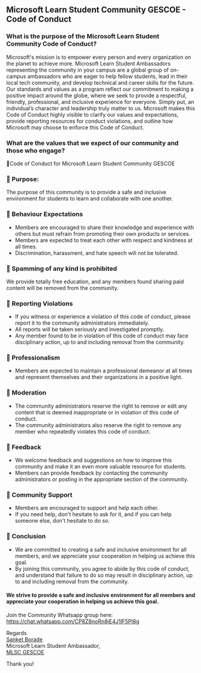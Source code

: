 ## Microsoft Learn Student Community GESCOE - Code of Conduct 

### What is the purpose of the Microsoft Learn Student Community Code of Conduct?

Microsoft's mission is to empower every person and every organization on the planet to achieve more. Microsoft Learn Student Ambassadors representing the community in your campus are a global group of on-campus ambassadors who are eager to help fellow students, lead in their local tech community, and develop technical and career skills for the future. Our standards and values as a program reflect our commitment to making a positive impact around the globe, where we seek to provide a respectful, friendly, professional, and inclusive experience for everyone. Simply put, an individual’s character and leadership truly matter to us. Microsoft makes this Code of Conduct highly visible to clarify our values and expectations, provide reporting resources for conduct violations, and outline how Microsoft may choose to enforce this Code of Conduct.

### What are the values that we expect of our community and those who engage? 

💙Code of Conduct for Microsoft Learn Student Community GESCOE

### 📌  Purpose: 
The purpose of this community is to provide a safe and inclusive environment for students to learn and collaborate with one another. 

### 📌  Behaviour Expectations
- Members are encouraged to share their knowledge and experience with others but must refrain from promoting their own products or services.
- Members are expected to treat each other with respect and kindness at all times.
- Discrimination, harassment, and hate speech will not be tolerated.

### 📌  Spamming of any kind is prohibited
We provide totally free education, and any members found sharing paid content will be removed from the community.

### 📌  Reporting Violations
- If you witness or experience a violation of this code of conduct, please report it to the community administrators immediately.
- All reports will be taken seriously and investigated promptly.
- Any member found to be in violation of this code of conduct may face disciplinary action, up to and including removal from the community.

### 📌  Professionalism
- Members are expected to maintain a professional demeanor at all times and represent themselves and their organizations in a positive light.

### 📌  Moderation
- The community administrators reserve the right to remove or edit any content that is deemed inappropriate or in violation of this code of conduct.
- The community administrators also reserve the right to remove any member who repeatedly violates this code of conduct.

### 📌  Feedback
- We welcome feedback and suggestions on how to improve this community and make it an even more valuable resource for students.
- Members can provide feedback by contacting the community administrators or posting in the appropriate section of the community.

### 📌  Community Support
- Members are encouraged to support and help each other.
- If you need help, don't hesitate to ask for it, and if you can help someone else, don't hesitate to do so.

### 📌  Conclusion
- We are committed to creating a safe and inclusive environment for all members, and we appreciate your cooperation in helping us achieve this goal.
- By joining this community, you agree to abide by this code of conduct, and understand that failure to do so may result in disciplinary action, up to and including removal from the community.

#### We strive to provide a safe and inclusive environment for all members and appreciate your cooperation in helping us achieve this goal.

Join the Community Whatsapp group here: https://chat.whatsapp.com/CP8Z8noRn8jE4J1lF5Pl8g

Regards <br>
[Sanket Borade](https://www.linkedin.com/in/boradesanket13/) <br>
Microsoft Learn Student Ambassador, <br>
[MLSC GESCOE](https://linktr.ee/mlscgescoe) <br>



Thank you!
